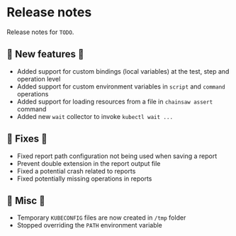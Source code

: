 # Release notes

Release notes for `TODO`.

<!--
## ‼️ Breaking changes ‼️

## ✨ UI changes ✨

## ⭐ Examples ⭐

## ⛵ Tutorials ⛵

## 📚 Docs 📚
-->

## 💫 New features 💫

- Added support for custom bindings (local variables) at the test, step and operation level
- Added support for custom environment variables in `script` and `command` operations
- Added support for loading resources from a file in `chainsaw assert` command
- Added new `wait` collector to invoke `kubectl wait ...` 

## 🔧 Fixes 🔧

- Fixed report path configuration not being used when saving a report
- Prevent double extension in the report output file
- Fixed a potential crash related to reports
- Fixed potentially missing operations in reports

## 🎸 Misc 🎸

- Temporary `KUBECONFIG` files are now created in `/tmp` folder
- Stopped overriding the `PATH` environment variable
